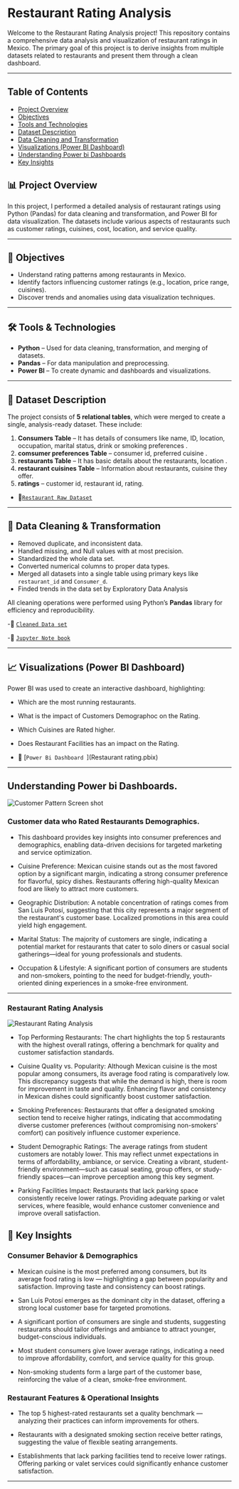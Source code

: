 
# Restaurant Rating Analysis 

Welcome to the Restaurant Rating Analysis project! This repository contains a comprehensive data analysis and visualization of restaurant ratings in Mexico. The primary goal of this project is to derive insights  from multiple datasets related to restaurants and present them through a clean dashboard.

---
##  Table of Contents

- [Project Overview](#🧠-project-overview)
- [Objectives](#🧠-Objectives)
- [Tools and Technologies](#🛠️-Tools-&-Technologies)
- [Dataset Description](#📁-Dataset-Description)
- [Data Cleaning and Transformation](#🧹-Data-Cleaning-&-Transformation)
- [Visualizations (Power BI Dashboard)](#📈-Visualizations (Power BI Dashboard))
- [Understanding Power bi Dashboards](#Understanding-Power-bi-Dashboards)
- [Key Insights](#🧩-Key-Insights)


## 📊 Project Overview

In this project, I performed a detailed analysis of restaurant ratings using Python (Pandas) for data cleaning and transformation, and Power BI for data visualization. The datasets include various aspects of restaurants such as customer ratings, cuisines, cost, location, and service quality.

---

## 🧠 Objectives

- Understand rating patterns among restaurants in Mexico.
- Identify factors influencing customer ratings (e.g., location, price range, cuisines).
- Discover trends and anomalies using data visualization techniques.

---

## 🛠️ Tools & Technologies

- **Python** – Used for data cleaning, transformation, and merging of datasets.
- **Pandas** – For data manipulation and preprocessing.
- **Power BI** – To create dynamic and dashboards and visualizations.

---

## 📁 Dataset Description

The project consists of **5 relational tables**, which were merged to create a single, analysis-ready dataset. These include:

1. **Consumers Table** – It has details of consumers like name, ID, location, occupation, marital status, drink or smoking preferences .
2. **comsumer preferences Table** – consumer id, preferred cuisine .
3. **restaurants Table** – It has basic details about the restaurants, location .
4. **restaurant cuisines Table** – Information about restaurants, cuisine they offer.
5. **ratings** – customer id, restaurant id, rating.

- 🔗[`Restaurant Raw Dataset`](Raw_Dataset.zip)
---

## 🧹 Data Cleaning & Transformation

- Removed duplicate, and inconsistent data.
- Handled missing, and Null values with at most precision.
- Standardized the whole data set.
- Converted numerical columns to proper data types.
- Merged all datasets into a single table using primary keys  like `restaurant_id` and  `Consumer_d`.
- Finded trends in the data set by Exploratory Data Analysis

All cleaning operations were performed using Python’s **Pandas** library for efficiency and reproducibility.

-🔗 [`Cleaned Data set`](Rating_analysis.zip)

-🔗 [`Jupyter Note book`](Rating.ipynb)


---

## 📈 Visualizations (Power BI Dashboard)

Power BI was used to create an interactive dashboard, highlighting:

- Which are the  most running restaurants.
- What is the impact of Customers Demographoc on the Rating.
- Which Cuisines are Rated higher.
- Does Restaurant Facilities has an impact on the Rating.

- 🔗 [`Power Bi Dashboard `](Restaurant rating.pbix)


--------
## Understanding Power bi Dashboards.

![`Customer Pattern Screen shot`](https://github.com/Danish-ud/Restaurant-Rating-Analysis/blob/main/Customer%20Data%20analyze.png)


  ### Customer data who Rated Restaurants Demographics.

  - This dashboard provides key insights into consumer preferences and demographics, enabling data-driven decisions for targeted marketing and service optimization.

  - Cuisine Preference: Mexican cuisine stands out as the most favored option by a significant margin, indicating a strong consumer preference for flavorful, spicy dishes. Restaurants offering high-quality Mexican food are likely to attract more customers.

  - Geographic Distribution: A notable concentration of ratings comes from San Luis Potosí, suggesting that this city represents a major segment of the             restaurant's customer base. Localized promotions in this area could yield high engagement.

  - Marital Status: The majority of customers are single, indicating a potential market for restaurants that cater to solo diners or casual social gatherings—ideal for young professionals and students.

  - Occupation & Lifestyle: A significant portion of consumers are students and non-smokers, pointing to the need for budget-friendly, youth-oriented dining experiences in a smoke-free environment.

---
### Restaurant Rating Analysis
![`Restaurant Rating Analysis`](https://github.com/Danish-ud/Restaurant-Rating-Analysis/blob/main/Rating%20analyze.png)

 - Top Performing Restaurants: The chart highlights the top 5 restaurants with the highest overall ratings, offering a benchmark for quality and customer satisfaction standards.

- Cuisine Quality vs. Popularity: Although Mexican cuisine is the most popular among consumers, its average food rating is comparatively low. This discrepancy suggests that while the demand is high, there is room for improvement in taste and quality. Enhancing flavor and consistency in Mexican dishes could significantly boost customer satisfaction.

- Smoking Preferences: Restaurants that offer a designated smoking section tend to receive higher ratings, indicating that accommodating diverse customer preferences (without compromising non-smokers' comfort) can positively influence customer experience.

- Student Demographic Ratings: The average ratings from student customers are notably lower. This may reflect unmet expectations in terms of affordability, ambiance, or service. Creating a vibrant, student-friendly environment—such as casual seating, group offers, or study-friendly spaces—can improve perception among this key segment.

- Parking Facilities Impact: Restaurants that lack parking space consistently receive lower ratings. Providing adequate parking or valet services, where feasible, would enhance customer convenience and improve overall satisfaction.

## 🧩 Key Insights

### Consumer Behavior & Demographics
- Mexican cuisine is the most preferred among consumers, but its average food rating is low — highlighting a gap between popularity and satisfaction. Improving taste and consistency can boost ratings.

- San Luis Potosí emerges as the dominant city in the dataset, offering a strong local customer base for targeted promotions.

- A significant portion of consumers are single and students, suggesting restaurants should tailor offerings and ambiance to attract younger, budget-conscious individuals.

- Most student consumers give lower average ratings, indicating a need to improve affordability, comfort, and service quality for this group.

- Non-smoking students form a large part of the customer base, reinforcing the value of a clean, smoke-free environment.

### Restaurant Features & Operational Insights
- The top 5 highest-rated restaurants set a quality benchmark — analyzing their practices can inform improvements for others.

- Restaurants with a designated smoking section receive better ratings, suggesting the value of flexible seating arrangements.

- Establishments that lack parking facilities tend to receive lower ratings. Offering parking or valet services could significantly enhance customer satisfaction.



---



